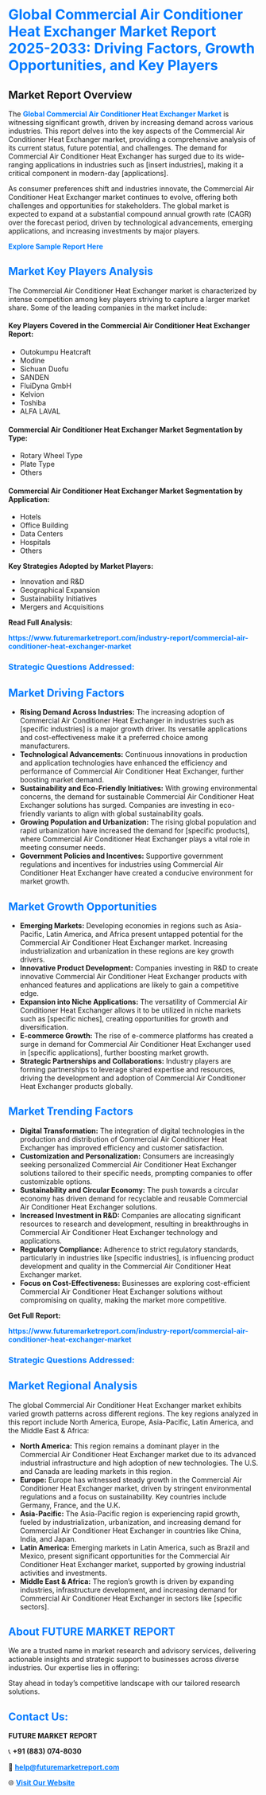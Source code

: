 <h1 style="color: #007BFF;">Global Commercial Air Conditioner Heat Exchanger Market Report 2025-2033: Driving Factors, Growth Opportunities, and Key Players</h1>

<section id="overview">
<h2>Market Report Overview</h2>
<p>The <a href="https://www.futuremarketreport.com/industry-report/commercial-air-conditioner-heat-exchanger-market" style="color: #007BFF; text-decoration: none;"><strong>Global Commercial Air Conditioner Heat Exchanger Market</strong></a> is witnessing significant growth, driven by increasing demand across various industries. This report delves into the key aspects of the Commercial Air Conditioner Heat Exchanger market, providing a comprehensive analysis of its current status, future potential, and challenges. The demand for Commercial Air Conditioner Heat Exchanger has surged due to its wide-ranging applications in industries such as [insert industries], making it a critical component in modern-day [applications].</p>
<p>As consumer preferences shift and industries innovate, the Commercial Air Conditioner Heat Exchanger market continues to evolve, offering both challenges and opportunities for stakeholders. The global market is expected to expand at a substantial compound annual growth rate (CAGR) over the forecast period, driven by technological advancements, emerging applications, and increasing investments by major players.</p>
</section>

<section id="overview">
<p><a href="https://www.futuremarketreport.com/request-sample/reportId=42752" style="color: #007BFF; text-decoration: none;"><strong>Explore Sample Report Here</strong></a></p>
</section>

<section id="key-players">
<h2 style="color: #007BFF;">Market Key Players Analysis</h2>
<p>The Commercial Air Conditioner Heat Exchanger market is characterized by intense competition among key players striving to capture a larger market share. Some of the leading companies in the market include:</p>
<h4>Key Players Covered in the Commercial Air Conditioner Heat Exchanger Report:</h4>
<ul><li>Outokumpu Heatcraft</li><li>Modine</li><li>Sichuan Duofu</li><li>SANDEN</li><li>FluiDyna GmbH</li><li>Kelvion</li><li>Toshiba</li><li>ALFA LAVAL</li></ul>
<h4>Commercial Air Conditioner Heat Exchanger Market Segmentation by Type:</h4>
<ul><li>Rotary Wheel Type</li><li>Plate Type</li><li>Others</li></ul>

<h4>Commercial Air Conditioner Heat Exchanger Market Segmentation by Application:</h4>
<ul><li>Hotels</li><li>Office Building</li><li>Data Centers</li><li>Hospitals</li><li>Others</li></ul>
<p><strong>Key Strategies Adopted by Market Players:</strong></p>
<ul>
<li>Innovation and R&D</li>
<li>Geographical Expansion</li>
<li>Sustainability Initiatives</li>
<li>Mergers and Acquisitions</li>
</ul>
</section>

<section>
<p><strong>Read Full Analysis: </strong></p><a href="https://www.futuremarketreport.com/industry-report/commercial-air-conditioner-heat-exchanger-market" style="color: #007BFF; text-decoration: none;"><strong>https://www.futuremarketreport.com/industry-report/commercial-air-conditioner-heat-exchanger-market</strong></a>
<h3 style="color: #007BFF;">Strategic Questions Addressed:</h3>
</section>

<section id="driving-factors">
<h2 style="color: #007BFF;">Market Driving Factors</h2>
<ul>
<li><strong>Rising Demand Across Industries:</strong> The increasing adoption of Commercial Air Conditioner Heat Exchanger in industries such as [specific industries] is a major growth driver. Its versatile applications and cost-effectiveness make it a preferred choice among manufacturers.</li>
<li><strong>Technological Advancements:</strong> Continuous innovations in production and application technologies have enhanced the efficiency and performance of Commercial Air Conditioner Heat Exchanger, further boosting market demand.</li>
<li><strong>Sustainability and Eco-Friendly Initiatives:</strong> With growing environmental concerns, the demand for sustainable Commercial Air Conditioner Heat Exchanger solutions has surged. Companies are investing in eco-friendly variants to align with global sustainability goals.</li>
<li><strong>Growing Population and Urbanization:</strong> The rising global population and rapid urbanization have increased the demand for [specific products], where Commercial Air Conditioner Heat Exchanger plays a vital role in meeting consumer needs.</li>
<li><strong>Government Policies and Incentives:</strong> Supportive government regulations and incentives for industries using Commercial Air Conditioner Heat Exchanger have created a conducive environment for market growth.</li>
</ul>
</section>

<section id="growth-opportunities">
<h2 style="color: #007BFF;">Market Growth Opportunities</h2>
<ul>
<li><strong>Emerging Markets:</strong> Developing economies in regions such as Asia-Pacific, Latin America, and Africa present untapped potential for the Commercial Air Conditioner Heat Exchanger market. Increasing industrialization and urbanization in these regions are key growth drivers.</li>
<li><strong>Innovative Product Development:</strong> Companies investing in R&D to create innovative Commercial Air Conditioner Heat Exchanger products with enhanced features and applications are likely to gain a competitive edge.</li>
<li><strong>Expansion into Niche Applications:</strong> The versatility of Commercial Air Conditioner Heat Exchanger allows it to be utilized in niche markets such as [specific niches], creating opportunities for growth and diversification.</li>
<li><strong>E-commerce Growth:</strong> The rise of e-commerce platforms has created a surge in demand for Commercial Air Conditioner Heat Exchanger used in [specific applications], further boosting market growth.</li>
<li><strong>Strategic Partnerships and Collaborations:</strong> Industry players are forming partnerships to leverage shared expertise and resources, driving the development and adoption of Commercial Air Conditioner Heat Exchanger products globally.</li>
</ul>
</section>

<section id="trending-factors">
<h2 style="color: #007BFF;">Market Trending Factors</h2>
<ul>
<li><strong>Digital Transformation:</strong> The integration of digital technologies in the production and distribution of Commercial Air Conditioner Heat Exchanger has improved efficiency and customer satisfaction.</li>
<li><strong>Customization and Personalization:</strong> Consumers are increasingly seeking personalized Commercial Air Conditioner Heat Exchanger solutions tailored to their specific needs, prompting companies to offer customizable options.</li>
<li><strong>Sustainability and Circular Economy:</strong> The push towards a circular economy has driven demand for recyclable and reusable Commercial Air Conditioner Heat Exchanger solutions.</li>
<li><strong>Increased Investment in R&D:</strong> Companies are allocating significant resources to research and development, resulting in breakthroughs in Commercial Air Conditioner Heat Exchanger technology and applications.</li>
<li><strong>Regulatory Compliance:</strong> Adherence to strict regulatory standards, particularly in industries like [specific industries], is influencing product development and quality in the Commercial Air Conditioner Heat Exchanger market.</li>
<li><strong>Focus on Cost-Effectiveness:</strong> Businesses are exploring cost-efficient Commercial Air Conditioner Heat Exchanger solutions without compromising on quality, making the market more competitive.</li>
</ul>
</section>

<section>
<p><strong>Get Full Report: </strong></p><a href="https://www.futuremarketreport.com/industry-report/commercial-air-conditioner-heat-exchanger-market" style="color: #007BFF; text-decoration: none;"><strong>https://www.futuremarketreport.com/industry-report/commercial-air-conditioner-heat-exchanger-market</strong></a>
<h3 style="color: #007BFF;">Strategic Questions Addressed:</h3>
</section>


<section id="regional-analysis">
<h2 style="color: #007BFF;">Market Regional Analysis</h2>
<p>The global Commercial Air Conditioner Heat Exchanger market exhibits varied growth patterns across different regions. The key regions analyzed in this report include North America, Europe, Asia-Pacific, Latin America, and the Middle East & Africa:</p>
<ul>
<li><strong>North America:</strong> This region remains a dominant player in the Commercial Air Conditioner Heat Exchanger market due to its advanced industrial infrastructure and high adoption of new technologies. The U.S. and Canada are leading markets in this region.</li>
<li><strong>Europe:</strong> Europe has witnessed steady growth in the Commercial Air Conditioner Heat Exchanger market, driven by stringent environmental regulations and a focus on sustainability. Key countries include Germany, France, and the U.K.</li>
<li><strong>Asia-Pacific:</strong> The Asia-Pacific region is experiencing rapid growth, fueled by industrialization, urbanization, and increasing demand for Commercial Air Conditioner Heat Exchanger in countries like China, India, and Japan.</li>
<li><strong>Latin America:</strong> Emerging markets in Latin America, such as Brazil and Mexico, present significant opportunities for the Commercial Air Conditioner Heat Exchanger market, supported by growing industrial activities and investments.</li>
<li><strong>Middle East & Africa:</strong> The region’s growth is driven by expanding industries, infrastructure development, and increasing demand for Commercial Air Conditioner Heat Exchanger in sectors like [specific sectors].</li>
</ul>
</section>

<footer>
<h2 style="color: #007BFF;">About FUTURE MARKET REPORT</h2>
<p>We are a trusted name in market research and advisory services, delivering actionable insights and strategic support to businesses across diverse industries. Our expertise lies in offering:</p>

<p>Stay ahead in today’s competitive landscape with our tailored research solutions.</p>

<h2 style="color: #007BFF;">Contact Us:</h2>
<p><strong>FUTURE MARKET REPORT</strong></p>
<p>📞 <strong>+91 (883) 074-8030</strong></p>
<p>📧 <strong><a href="mailto:help@futuremarketreport.com" style="color: #007BFF;">help@futuremarketreport.com</a></strong></p>
<p>🌐 <strong><a href="https://www.futuremarketreport.com/" style="color: #007BFF;">Visit Our Website</a></strong></p>
</footer>